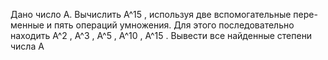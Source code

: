  Дано число A. Вычислить A^15 , используя две вспомогательные пере-
 менные и пять операций умножения. Для этого последовательно находить
 A^2 , A^3 , A^5 , A^10 , A^15 . Вывести все найденные степени числа A
